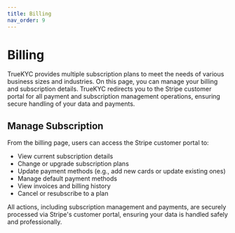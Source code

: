 ```yaml
---
title: Billing
nav_order: 9
---
```


# Billing

TrueKYC provides multiple subscription plans to meet the needs of various business sizes and industries. On this page, you can manage your billing and subscription details. TrueKYC redirects you to the Stripe customer portal for all payment and subscription management operations, ensuring secure handling of your data and payments.

## Manage Subscription

From the billing page, users can access the Stripe customer portal to:

- View current subscription details
- Change or upgrade subscription plans
- Update payment methods (e.g., add new cards or update existing ones)
- Manage default payment methods
- View invoices and billing history
- Cancel or resubscribe to a plan

All actions, including subscription management and payments, are securely processed via Stripe's customer portal, ensuring your data is handled safely and professionally.
